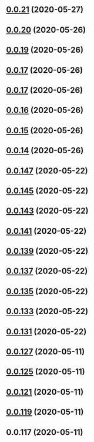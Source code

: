 ## [0.0.21](https://github.com/cookiescrumbs/release-sandbox/compare/0.0.19...0.0.21) (2020-05-27)



## [0.0.20](https://github.com/cookiescrumbs/release-sandbox/compare/0.0.18...0.0.20) (2020-05-26)



## [0.0.19](https://github.com/cookiescrumbs/release-sandbox/compare/0.0.16...0.0.19) (2020-05-26)



## [0.0.17](https://github.com/cookiescrumbs/release-sandbox/compare/0.0.16...0.0.17) (2020-05-26)



## [0.0.17](https://github.com/cookiescrumbs/release-sandbox/compare/0.0.15...0.0.17) (2020-05-26)



## [0.0.16](https://github.com/cookiescrumbs/release-sandbox/compare/0.0.14...0.0.16) (2020-05-26)



## [0.0.15](https://github.com/cookiescrumbs/release-sandbox/compare/0.0.13...0.0.15) (2020-05-26)



## [0.0.14](https://github.com/cookiescrumbs/release-sandbox/compare/0.0.146...0.0.14) (2020-05-26)



## [0.0.147](https://github.com/cookiescrumbs/release-sandbox/compare/0.0.144...0.0.147) (2020-05-22)



## [0.0.145](https://github.com/cookiescrumbs/release-sandbox/compare/0.0.142...0.0.145) (2020-05-22)



## [0.0.143](https://github.com/cookiescrumbs/release-sandbox/compare/0.0.140...0.0.143) (2020-05-22)



## [0.0.141](https://github.com/cookiescrumbs/release-sandbox/compare/0.0.136...0.0.141) (2020-05-22)



## [0.0.139](https://github.com/cookiescrumbs/release-sandbox/compare/0.0.136...0.0.139) (2020-05-22)



## [0.0.137](https://github.com/cookiescrumbs/release-sandbox/compare/0.0.134...0.0.137) (2020-05-22)



## [0.0.135](https://github.com/cookiescrumbs/release-sandbox/compare/0.0.132...0.0.135) (2020-05-22)



## [0.0.133](https://github.com/cookiescrumbs/release-sandbox/compare/0.0.129...0.0.133) (2020-05-22)



## [0.0.131](https://github.com/cookiescrumbs/release-sandbox/compare/0.0.126...0.0.131) (2020-05-22)



## [0.0.127](https://github.com/cookiescrumbs/release-sandbox/compare/0.0.124...0.0.127) (2020-05-11)



## [0.0.125](https://github.com/cookiescrumbs/release-sandbox/compare/0.0.120...0.0.125) (2020-05-11)



## [0.0.121](https://github.com/cookiescrumbs/release-sandbox/compare/0.0.117...0.0.121) (2020-05-11)



## [0.0.119](https://github.com/cookiescrumbs/release-sandbox/compare/0.0.116...0.0.119) (2020-05-11)



## 0.0.117 (2020-05-11)



